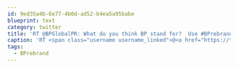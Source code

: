 ```yaml
---
id: 9ed35a4b-6e77-4b0d-ad52-b4ea5a95babe
blueprint: text
category: twitter
title: 'RT @BPGlobalPR: What do you think BP stand for?  Use #BPrebrand in your responses.'
caption: 'RT <span class="username username_linked">@<a href="https://twitter.com/BPGlobalPR" title="BP Public Relations">BPGlobalPR</a></span>: What do you think BP stand for?  Use <span class="hashtag hashtag_local">#<a href="http://tweettemp.darylchymko.ca/?tag=bprebrand">BPrebrand</a> in your responses.'
tags:
  - BPrebrand
---
```

